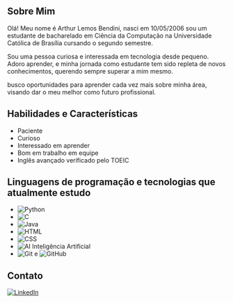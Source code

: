 ## Sobre Mim
Olá! Meu nome é Arthur Lemos Bendini, nasci em 10/05/2006
sou um estudante de bacharelado em Ciência da Computação na Universidade Católica de Brasília cursando o segundo semestre.

Sou uma pessoa curiosa e interessada em tecnologia desde pequeno. Adoro aprender, e minha jornada como estudante tem sido repleta de novos conhecimentos, querendo sempre superar a mim mesmo.

busco oportunidades para aprender cada vez mais sobre minha área, visando dar o meu melhor como futuro profissional.

## Habilidades e Características
- Paciente
- Curioso
- Interessado em aprender
- Bom em trabalho em equipe
- Inglês avançado verificado pelo TOEIC

## Linguagens de programação e tecnologias que atualmente estudo
- ![Python](https://img.shields.io/badge/Python-306998?style=flat&logo=python&logoColor=white)
- ![C](https://img.shields.io/badge/C-000000?style=flat&logo=c&logoColor=white)
- ![Java](https://img.shields.io/badge/Java-F7DF1E?style=flat&logo=java&logoColor=black)
- ![HTML](https://img.shields.io/badge/HTML-E34F26?style=flat&logo=html5&logoColor=white)
- ![CSS](https://img.shields.io/badge/CSS-1572B6?style=flat&logo=css3&logoColor=white)
- ![AI](https://img.shields.io/badge/AI-10B981?style=flat&logo=ai&logoColor=white) Inteligência Artificial
- ![Git](https://img.shields.io/badge/Git-F05032?style=flat&logo=git&logoColor=white) e ![GitHub](https://img.shields.io/badge/GitHub-181717?style=flat&logo=github&logoColor=white)


## Contato
[![LinkedIn](https://img.shields.io/badge/LinkedIn-0077B5?style=flat&logo=linkedin&logoColor=white)](www.linkedin.com/in/arthur-lemos-bendini-714209323)
